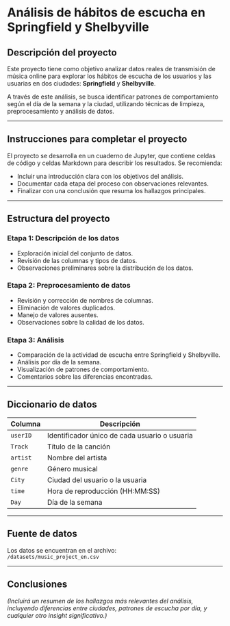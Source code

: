 # Análisis de hábitos de escucha en Springfield y Shelbyville

##  Descripción del proyecto

Este proyecto tiene como objetivo analizar datos reales de transmisión de música online para explorar los hábitos de escucha de los usuarios y las usuarias en dos ciudades: **Springfield** y **Shelbyville**.

A través de este análisis, se busca identificar patrones de comportamiento según el día de la semana y la ciudad, utilizando técnicas de limpieza, preprocesamiento y análisis de datos.

---

##  Instrucciones para completar el proyecto

El proyecto se desarrolla en un cuaderno de Jupyter, que contiene celdas de código y celdas Markdown para describir los resultados. Se recomienda:

- Incluir una introducción clara con los objetivos del análisis.
- Documentar cada etapa del proceso con observaciones relevantes.
- Finalizar con una conclusión que resuma los hallazgos principales.

---

##  Estructura del proyecto

### Etapa 1: Descripción de los datos

- Exploración inicial del conjunto de datos.
- Revisión de las columnas y tipos de datos.
- Observaciones preliminares sobre la distribución de los datos.

### Etapa 2: Preprocesamiento de datos

- Revisión y corrección de nombres de columnas.
- Eliminación de valores duplicados.
- Manejo de valores ausentes.
- Observaciones sobre la calidad de los datos.

### Etapa 3: Análisis

- Comparación de la actividad de escucha entre Springfield y Shelbyville.
- Análisis por día de la semana.
- Visualización de patrones de comportamiento.
- Comentarios sobre las diferencias encontradas.

---

##  Diccionario de datos

| Columna   | Descripción |
|-----------|-------------|
| `userID`  | Identificador único de cada usuario o usuaria |
| `Track`   | Título de la canción |
| `artist`  | Nombre del artista |
| `genre`   | Género musical |
| `City`    | Ciudad del usuario o la usuaria |
| `time`    | Hora de reproducción (HH:MM:SS) |
| `Day`     | Día de la semana |

---

##  Fuente de datos

Los datos se encuentran en el archivo:  
`/datasets/music_project_en.csv`

---

##  Conclusiones
_(Incluirá un resumen de los hallazgos más relevantes del análisis, incluyendo diferencias entre ciudades, patrones de escucha por día, y cualquier otro insight significativo.)_


